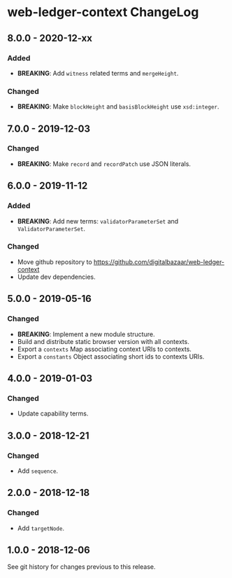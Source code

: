 # web-ledger-context ChangeLog

## 8.0.0 - 2020-12-xx

### Added
- **BREAKING**: Add `witness` related terms and `mergeHeight`.

### Changed
- **BREAKING**: Make `blockHeight` and `basisBlockHeight` use
  `xsd:integer`.

## 7.0.0 - 2019-12-03

### Changed
- **BREAKING**: Make `record` and `recordPatch` use JSON literals.

## 6.0.0 - 2019-11-12

### Added
- **BREAKING**: Add new terms: `validatorParameterSet` and
  `ValidatorParameterSet`.

### Changed
- Move github repository to https://github.com/digitalbazaar/web-ledger-context
- Update dev dependencies.

## 5.0.0 - 2019-05-16

### Changed
- **BREAKING**: Implement a new module structure.
- Build and distribute static browser version with all contexts.
- Export a `contexts` Map associating context URIs to contexts.
- Export a `constants` Object associating short ids to contexts URIs.

## 4.0.0 - 2019-01-03

### Changed
- Update capability terms.

## 3.0.0 - 2018-12-21

### Changed
- Add `sequence`.

## 2.0.0 - 2018-12-18

### Changed
- Add `targetNode`.

## 1.0.0 - 2018-12-06

See git history for changes previous to this release.

